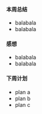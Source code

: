 #### 本周总结
+ balabala
+ balabala
#### 感想
+ balabala
+ balabala
#### 下周计划
+ plan a
+ plan b
+ plan c

